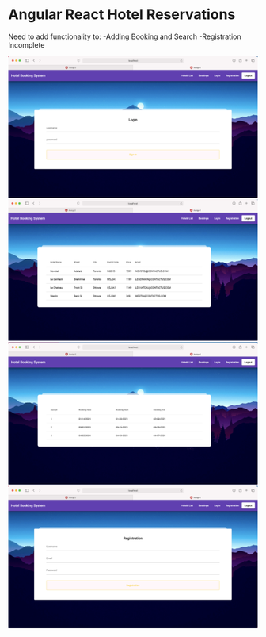 # Angular React Hotel Reservations

Need to add functionality to:
-Adding Booking and Search
-Registration Incomplete

![image](/screenshots/1.png)
![image](/screenshots/2.png)
![image](/screenshots/3.png)
![image](/screenshots/4.png)